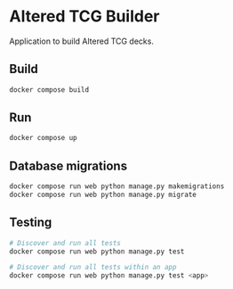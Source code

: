 # Altered TCG Builder

Application to build Altered TCG decks.

## Build

```bash
docker compose build
```

## Run

```bash
docker compose up
```

## Database migrations


```bash
docker compose run web python manage.py makemigrations
docker compose run web python manage.py migrate
```

## Testing

```bash
# Discover and run all tests
docker compose run web python manage.py test

# Discover and run all tests within an app
docker compose run web python manage.py test <app>
```